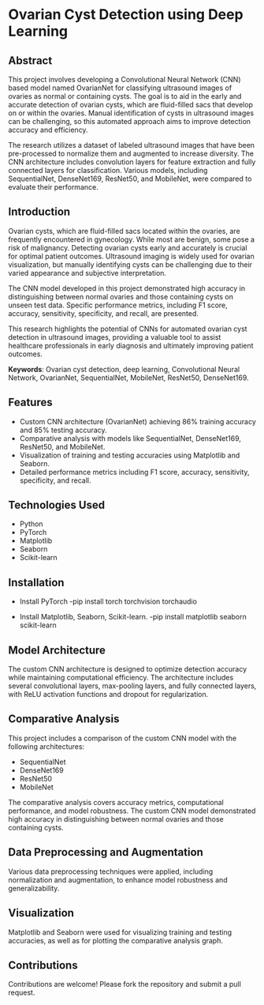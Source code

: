 # Ovarian Cyst Detection using Deep Learning

## Abstract
This project involves developing a Convolutional Neural Network (CNN) based model named OvarianNet for classifying ultrasound images of ovaries as normal or containing cysts. The goal is to aid in the early and accurate detection of ovarian cysts, which are fluid-filled sacs that develop on or within the ovaries. Manual identification of cysts in ultrasound images can be challenging, so this automated approach aims to improve detection accuracy and efficiency.

The research utilizes a dataset of labeled ultrasound images that have been pre-processed to normalize them and augmented to increase diversity. The CNN architecture includes convolution layers for feature extraction and fully connected layers for classification. Various models, including SequentialNet, DenseNet169, ResNet50, and MobileNet, were compared to evaluate their performance.

## Introduction
Ovarian cysts, which are fluid-filled sacs located within the ovaries, are frequently encountered in gynecology. While most are benign, some pose a risk of malignancy. Detecting ovarian cysts early and accurately is crucial for optimal patient outcomes. Ultrasound imaging is widely used for ovarian visualization, but manually identifying cysts can be challenging due to their varied appearance and subjective interpretation.

The CNN model developed in this project demonstrated high accuracy in distinguishing between normal ovaries and those containing cysts on unseen test data. Specific performance metrics, including F1 score, accuracy, sensitivity, specificity, and recall, are presented.

This research highlights the potential of CNNs for automated ovarian cyst detection in ultrasound images, providing a valuable tool to assist healthcare professionals in early diagnosis and ultimately improving patient outcomes.

**Keywords**: Ovarian cyst detection, deep learning, Convolutional Neural Network, OvarianNet, SequentialNet, MobileNet, ResNet50, DenseNet169.

## Features
- Custom CNN architecture (OvarianNet) achieving 86% training accuracy and 85% testing accuracy.
- Comparative analysis with models like SequentialNet, DenseNet169, ResNet50, and MobileNet.
- Visualization of training and testing accuracies using Matplotlib and Seaborn.
- Detailed performance metrics including F1 score, accuracy, sensitivity, specificity, and recall.

## Technologies Used
- Python
- PyTorch
- Matplotlib
- Seaborn
- Scikit-learn

## Installation

- Install PyTorch
-pip install torch torchvision torchaudio

- Install Matplotlib, Seaborn, Scikit-learn.
-pip install matplotlib seaborn scikit-learn


## Model Architecture
The custom CNN architecture is designed to optimize detection accuracy while maintaining computational efficiency. The architecture includes several convolutional layers, max-pooling layers, and fully connected layers, with ReLU activation functions and dropout for regularization.

## Comparative Analysis
This project includes a comparison of the custom CNN model with the following architectures:
- SequentialNet
- DenseNet169
- ResNet50
- MobileNet

The comparative analysis covers accuracy metrics, computational performance, and model robustness. The custom CNN model demonstrated high accuracy in distinguishing between normal ovaries and those containing cysts.

## Data Preprocessing and Augmentation
Various data preprocessing techniques were applied, including normalization and augmentation, to enhance model robustness and generalizability.

## Visualization
Matplotlib and Seaborn were used for visualizing training and testing accuracies, as well as for plotting the comparative analysis graph.

## Contributions
Contributions are welcome! Please fork the repository and submit a pull request.
